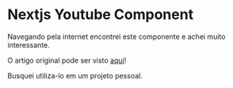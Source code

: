 # Nextjs Youtube Component

Navegando pela internet encontrei este componente e achei muito interessante.

 O artigo original pode ser visto [aqui](https://dev.to/bravemaster619/simplest-way-to-embed-a-youtube-video-in-your-react-app-3bk2)!

 Busquei utiliza-lo em um projeto pessoal.